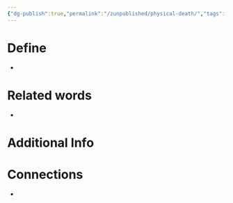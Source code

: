 ```yaml
---
{"dg-publish":true,"permalink":"/zunpublished/physical-death/","tags":["#GateWisdom","#SeperationDeath"]}
---
```


# Define
- 

# Related words
- 

# Additional Info


# Connections
- 

